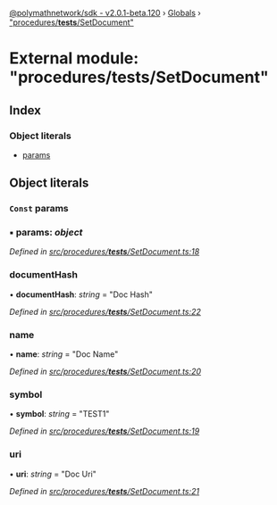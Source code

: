 [@polymathnetwork/sdk - v2.0.1-beta.120](../README.md) › [Globals](../globals.md) › ["procedures/**tests**/SetDocument"](_procedures___tests___setdocument_.md)

# External module: "procedures/**tests**/SetDocument"

## Index

### Object literals

- [params](_procedures___tests___setdocument_.md#const-params)

## Object literals

### `Const` params

### ▪ **params**: _object_

_Defined in [src/procedures/**tests**/SetDocument.ts:18](https://github.com/PolymathNetwork/polymath-sdk/blob/1da5bc5/src/procedures/__tests__/SetDocument.ts#L18)_

### documentHash

• **documentHash**: _string_ = "Doc Hash"

_Defined in [src/procedures/**tests**/SetDocument.ts:22](https://github.com/PolymathNetwork/polymath-sdk/blob/1da5bc5/src/procedures/__tests__/SetDocument.ts#L22)_

### name

• **name**: _string_ = "Doc Name"

_Defined in [src/procedures/**tests**/SetDocument.ts:20](https://github.com/PolymathNetwork/polymath-sdk/blob/1da5bc5/src/procedures/__tests__/SetDocument.ts#L20)_

### symbol

• **symbol**: _string_ = "TEST1"

_Defined in [src/procedures/**tests**/SetDocument.ts:19](https://github.com/PolymathNetwork/polymath-sdk/blob/1da5bc5/src/procedures/__tests__/SetDocument.ts#L19)_

### uri

• **uri**: _string_ = "Doc Uri"

_Defined in [src/procedures/**tests**/SetDocument.ts:21](https://github.com/PolymathNetwork/polymath-sdk/blob/1da5bc5/src/procedures/__tests__/SetDocument.ts#L21)_
